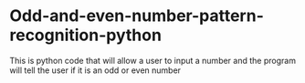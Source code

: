 # Odd-and-even-number-pattern-recognition-python
This is python code that will allow a user to input a number and the program will tell the user if it is an odd or even number
